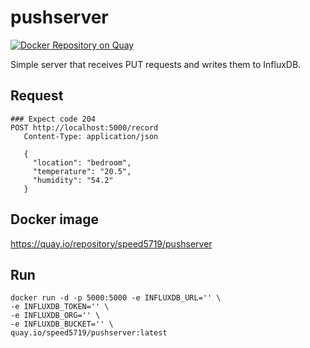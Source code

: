 # pushserver

[![Docker Repository on Quay](https://quay.io/repository/speed5719/pushserver/status "Docker Repository on Quay")](https://quay.io/repository/speed5719/pushserver)

Simple server that receives PUT requests and writes them to InfluxDB.

## Request
```http
### Expect code 204
POST http://localhost:5000/record
   Content-Type: application/json

   {
     "location": "bedroom",
     "temperature": "20.5",
     "humidity": "54.2"
   }
```

## Docker image
https://quay.io/repository/speed5719/pushserver

## Run
```shell
docker run -d -p 5000:5000 -e INFLUXDB_URL='' \
-e INFLUXDB_TOKEN='' \
-e INFLUXDB_ORG='' \
-e INFLUXDB_BUCKET='' \
quay.io/speed5719/pushserver:latest
```
